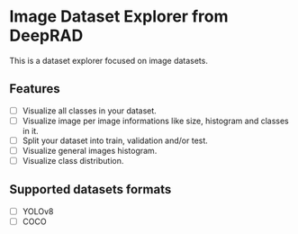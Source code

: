 # Image Dataset Explorer from DeepRAD

This is a dataset explorer focused on image datasets.

## Features

- [ ] Visualize all classes in your dataset.
- [ ] Visualize image per image informations like size, histogram and classes in it.
- [ ] Split your dataset into train, validation and/or test.
- [ ] Visualize general images histogram.
- [ ] Visualize class distribution.

## Supported datasets formats

- [ ] YOLOv8
- [ ] COCO
